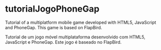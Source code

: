 # tutorialJogoPhoneGap
Tutorial of a multiplatform mobile game developed with HTML5, JavaScript and PhoneGap.
This game is based on FlapBird.

Tutorial de um jogo móvel multiplataforma desenvolvido com HTML5, JavaScript e PhoneGap.
Este jogo é baseado no FlapBird.
